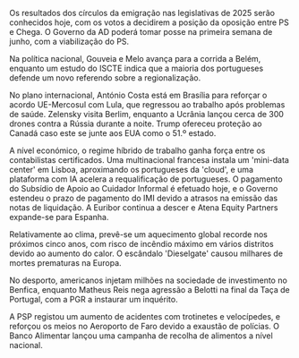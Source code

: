 Os resultados dos círculos da emigração nas legislativas de 2025 serão conhecidos hoje, com os votos a decidirem a posição da oposição entre PS e Chega. O Governo da AD poderá tomar posse na primeira semana de junho, com a viabilização do PS.

Na política nacional, Gouveia e Melo avança para a corrida a Belém, enquanto um estudo do ISCTE indica que a maioria dos portugueses defende um novo referendo sobre a regionalização.

No plano internacional, António Costa está em Brasília para reforçar o acordo UE-Mercosul com Lula, que regressou ao trabalho após problemas de saúde. Zelensky visita Berlim, enquanto a Ucrânia lançou cerca de 300 drones contra a Rússia durante a noite. Trump ofereceu proteção ao Canadá caso este se junte aos EUA como o 51.º estado.

A nível económico, o regime híbrido de trabalho ganha força entre os contabilistas certificados. Uma multinacional francesa instala um 'mini-data center' em Lisboa, aproximando os portugueses da 'cloud', e uma plataforma com IA acelera a requalificação de portugueses. O pagamento do Subsídio de Apoio ao Cuidador Informal é efetuado hoje, e o Governo estendeu o prazo de pagamento do IMI devido a atrasos na emissão das notas de liquidação. A Euribor continua a descer e Atena Equity Partners expande-se para Espanha.

Relativamente ao clima, prevê-se um aquecimento global recorde nos próximos cinco anos, com risco de incêndio máximo em vários distritos devido ao aumento do calor. O escândalo 'Dieselgate' causou milhares de mortes prematuras na Europa.

No desporto, americanos injetam milhões na sociedade de investimento no Benfica, enquanto Matheus Reis nega agressão a Belotti na final da Taça de Portugal, com a PGR a instaurar um inquérito.

A PSP registou um aumento de acidentes com trotinetes e velocípedes, e reforçou os meios no Aeroporto de Faro devido a exaustão de polícias. O Banco Alimentar lançou uma campanha de recolha de alimentos a nível nacional.